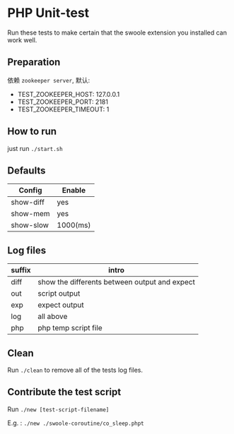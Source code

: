 # PHP Unit-test

Run these tests to make certain that the swoole extension you installed can work well.

## Preparation

依赖 `zookeeper server`, 默认:

- TEST_ZOOKEEPER_HOST: 127.0.0.1
- TEST_ZOOKEEPER_PORT: 2181
- TEST_ZOOKEEPER_TIMEOUT: 1

## How to run

just run `./start.sh`

## Defaults

| Config    | Enable   |
| --------- | -------- |
| show-diff | yes      |
| show-mem  | yes      |
| show-slow | 1000(ms) |

## Log files

| suffix | intro                                         |
| ------ | --------------------------------------------- |
| diff   | show the differents between output and expect |
| out    | script output                                 |
| exp    | expect output                                 |
| log    | all above                                     |
| php    | php temp script file                          |

## Clean

Run `./clean` to remove all of the tests log files.

## Contribute the test script

Run `./new [test-script-filename]`

E.g. : `./new ./swoole-coroutine/co_sleep.phpt`